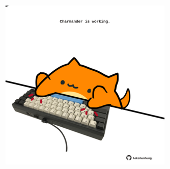 <!-- built at 01/11/2024, 10:00:43 UTC -->
<p align="center">
  <img width="500" height="500" src="./ReadmeImage.svg">
</p>
